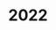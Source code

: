---
title: 2022
summary: Here's the continuing history of our little renovation project.
description: Explore some of my recent posts.
---